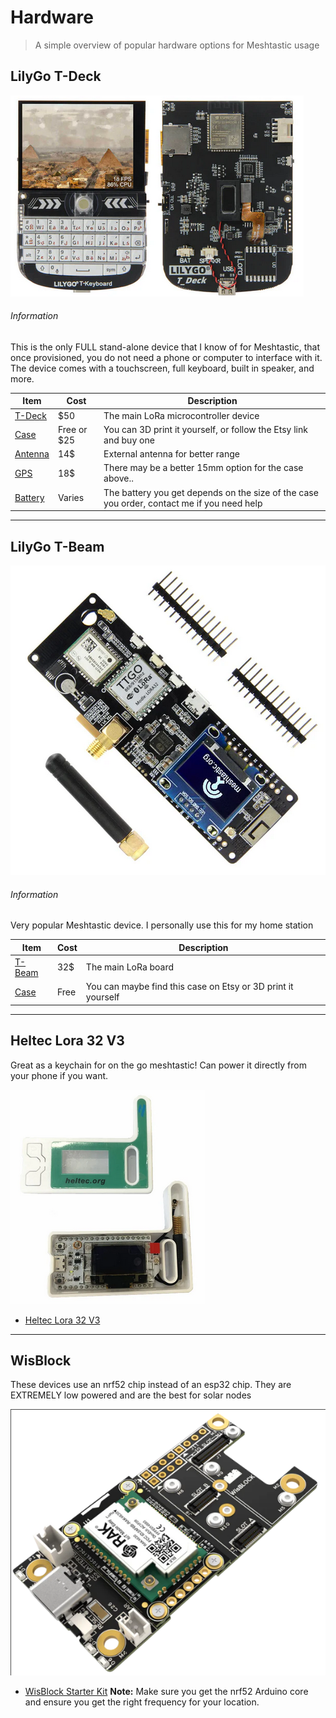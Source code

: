 # Hardware
> A simple overview of popular hardware options for Meshtastic usage

## LilyGo T-Deck
![](../.screens/tdeck.png)

###### Information
This is the only FULL stand-alone device that I know of for Meshtastic, that once provisioned, you do not need a phone or computer to interface with it. The device comes with a touchscreen, full keyboard, built in speaker, and more.

| Item | Cost | Description |
| ---- | ---- | ----------- |
| [T-Deck](https://www.lilygo.cc/products/t-deck) | $50 | The main LoRa microcontroller device |
| [Case](https://www.printables.com/model/741124-lilygo-t-deck-case) | Free or $25 | You can 3D print it yourself, or follow the Etsy link and buy one | 
| [Antenna](https://www.amazon.com/Connector-868-915MHz-Lora32u4-Internet-WIshiOT/dp/B07LCKNN4H) | 14$ | External antenna for better range | 
| [GPS](https://www.amazon.com/dp/B09LQDG1HY) | 18$ | There may be a better 15mm option for the case above.. | 
| [Battery](https://www.amazon.com/dp/B0BG82T39Y) | Varies | The battery you get depends on the size of the case you order, contact me if you need help |

___

## LilyGo T-Beam
![](../.screens/tbeam.png)

###### Information
Very popular Meshtastic device. I personally use this for my home station

| Item | Cost | Description |
| ---- | ---- | ----------- |
| [T-Beam](https://www.lilygo.cc/en-ca/products/t-beam-v1-1-esp32-lora-module?variant=43059202719925) | 32$ | The main LoRa board |
| [Case](https://www.printables.com/model/127253-t-beam-case-for-meshtastic-v5) | Free | You can maybe find this case on Etsy or 3D print it yourself |

___

## Heltec Lora 32 V3
Great as a keychain for on the go meshtastic! Can power it directly from your phone if you want.

![](../.screens/heltec.png)

- [Heltec Lora 32 V3](https://heltec.org/project/wifi-lora-32-v3/)

___

## WisBlock
These devices use an nrf52 chip instead of an esp32 chip. They are EXTREMELY low powered and are the best for solar nodes

![](../.screens/wisblock.png)

- [WisBlock Starter Kit](https://store.rakwireless.com/products/wisblock-starter-kit?variant=41786685063366)
**Note:** Make sure you get the nrf52 Arduino core and ensure you get the right frequency for your location.